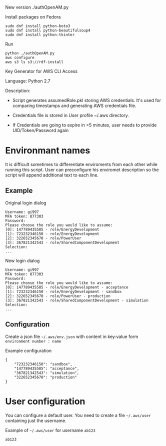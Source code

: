New version ./authOpenAM.py

Install packages on Fedora


```
sudo dnf install python-boto3
sudo dnf install python-beautifulsoup4
sudo dnf install python-tkinter
```

Run 

```
python ./authOpenAM.py
aws configure
aws s3 ls s3://rdf-install
```





















Key Generator for AWS CLI Access

Language: Python 2.7

Description:

* Script generates assumedRole.pkl storing AWS credentials. It's used for comparing timestamps and generating AWS credentials file.

* Credentials file is stored in User profile ~/.aws directory.

* If Credentials are going to expire in <5 minutes, user needs to provide UID/Token/Password again

# Environmant names
It is difficult sometimes to differentiate enviroments from each other while running this script. User can preconfigure his enviromet description so the script will append additional text to each line.

## Example
Original login dialog
```
Username: gi997
MFA token: 877303
Password: 
Please choose the role you would like to assume:
[0]: 147789435585 - role/EnergyDevelopment
[1]: 723232346150 - role/EnergyDevelopment
[2]: 322652345670 - role/PowerUser
[3]: 367821342543 - role/SharedComponentDevelopment
Selection: 
...
```

New login dialog
```
Username: gi997
MFA token: 877303
Password: 
Please choose the role you would like to assume:
[0]: 147789435585 - role/EnergyDevelopment - acceptance
[1]: 723232346150 - role/EnergyDevelopment - sandbox
[2]: 322652345670 - role/PowerUser - production
[3]: 367821342543 - role/SharedComponentDevelopment - simulation
Selection: 
...
```


## Configuration
Create a json file `~/.aws/env.json` with content in key:value form `environment number : name`

Example configuration
```
{
    "723232346150": "sandbox",
    "147789435585": "acceptance",
    "367821342543": "simulation",
    "322652345670": "production"
}
```

# User configuration
You can configure a default user. You need to create a file `~/.aws/user` containing just the username.

Example of `~/.aws/user` for username `ab123`

```
ab123
```
